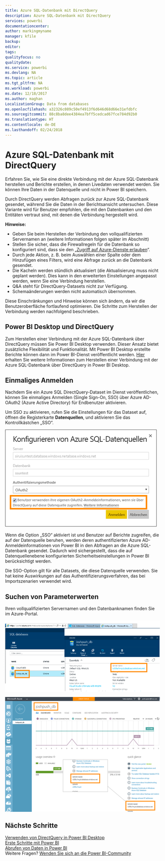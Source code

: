 ```yaml
---
title: Azure SQL-Datenbank mit DirectQuery
description: Azure SQL-Datenbank mit DirectQuery
services: powerbi
documentationcenter: 
author: markingmyname
manager: kfile
backup: 
editor: 
tags: 
qualityfocus: no
qualitydate: 
ms.service: powerbi
ms.devlang: NA
ms.topic: article
ms.tgt_pltfrm: NA
ms.workload: powerbi
ms.date: 12/18/2017
ms.author: maghan
LocalizationGroup: Data from databases
ms.openlocfilehash: a32326c089c50ef4913f6d646d68d66e31efdbfc
ms.sourcegitcommit: 88c8ba8dee4384ea7bff5cedcad67fce784d92b0
ms.translationtype: HT
ms.contentlocale: de-DE
ms.lasthandoff: 02/24/2018
---
```

# <a name="azure-sql-database-with-directquery"></a>Azure SQL-Datenbank mit DirectQuery
Erfahren Sie, wie Sie eine direkte Verbindung mit der Azure SQL-Datenbank herstellen und Berichte erstellen, in denen Livedaten verwendet werden. Sie können Ihre Daten in der Datenquelle und nicht in Power BI speichern.

Durch DirectQuery werden Abfragen zurück zur Azure SQL-Datenbank gesendet, während Sie die Daten in der Berichtsansicht untersuchen. Diese Variante wird für Benutzer empfohlen, die mit den Datenbanken und den Entitäten vertraut sind, mit denen die Verbindung hergestellt wird.

**Hinweise:**

* Geben Sie beim Herstellen der Verbindung den vollqualifizierten Servernamen an (weitere Informationen folgen später im Abschnitt)
* Stellen Sie sicher, dass die Firewallregeln für die Datenbank so konfiguriert sind, dass sie den „[Zugriff auf Azure-Dienste erlauben](https://msdn.microsoft.com/library/azure/ee621782.aspx)“.
* Durch jede Aktion, z. B. beim Auswählen einer Spalte oder dem Hinzufügen eines Filters, wird eine Abfrage zurück an die Datenbank gesendet.
* Die Kacheln werden stündlich aktualisiert (die Aktualisierung muss nicht geplant werden). Dies kann in den erweiterten Einstellungen angepasst werden, wenn Sie eine Verbindung herstellen.
* Q&A steht für DirectQuery-Datasets nicht zur Verfügung.
* Schemaänderungen werden nicht automatisch übernommen.

Diese Einschränkungen und Hinweise können sich ändern, da wir die Benutzeroberfläche fortlaufend optimieren. Die Schritte zum Herstellen der Verbindung werden nachfolgend beschrieben. 

## <a name="power-bi-desktop-and-directquery"></a>Power BI Desktop und DirectQuery
Zum Herstellen einer Verbindung mit der Azure SQL-Datenbank über DirectQuery müssen Sie Power BI Desktop verwenden. Dieser Ansatz bietet zusätzliche Flexibilität und Funktionalität. Mit Power BI Desktop erstellte Berichte können dann im Power BI-Dienst veröffentlicht werden. [Hier](desktop-use-directquery.md) erhalten Sie weitere Informationen zum Herstellen einer Verbindung mit der Azure SQL-Datenbank über DirectQuery in Power BI Desktop. 

## <a name="single-sign-on"></a>Einmaliges Anmelden

Nachdem Sie ein Azure SQL DirectQuery-Dataset im Dienst veröffentlichen, können Sie einmaliges Anmelden (Single Sign-On, SSO) über Azure AD-OAuth2 (Azure Active Directory) für Endbenutzer aktivieren. 

Um SSO zu aktivieren, rufen Sie die Einstellungen für das Dataset auf, öffnen die Registerkarte **Datenquellen**, und aktivieren Sie das Kontrollkästchen „SSO“.

![Dialogfeld zum Konfigurieren von Azure SQL-Datenquellen](media/service-azure-sql-database-with-direct-connect/sso-dialog.png)

Wenn die Option „SSO“ aktiviert ist und Benutzer auf Berichte zugreifen, die auf der Datenquelle beruhen, werden deren authentifizierten Azure AD-Anmeldeinformationen von Power BI in den Abfragen an die Azure SQL-Datenbank gesendet. Dadurch wird sichergestellt, dass die auf Datenquellenebene konfigurierten Sicherheitseinstellungen in Power BI berücksichtigt werden.

Die SSO-Option gilt für alle Datasets, die diese Datenquelle verwenden. Sie hat keine Auswirkungen auf das Authentifizierungsverfahren, das bei Importszenarien verwendet wird.

## <a name="finding-parameter-values"></a>Suchen von Parameterwerten
Ihren vollqualifizierten Servernamen und den Datenbanknamen finden Sie im Azure-Portal.

![](media/service-azure-sql-database-with-direct-connect/azureportnew_update.png)

![](media/service-azure-sql-database-with-direct-connect/azureportal_update.png)

## <a name="next-steps"></a>Nächste Schritte
[Verwenden von DirectQuery in Power BI Desktop](desktop-use-directquery.md)  
[Erste Schritte mit Power BI](service-get-started.md)  
[Abrufen von Daten in Power BI](service-get-data.md)  
Weitere Fragen? [Wenden Sie sich an die Power BI-Community](http://community.powerbi.com/)
